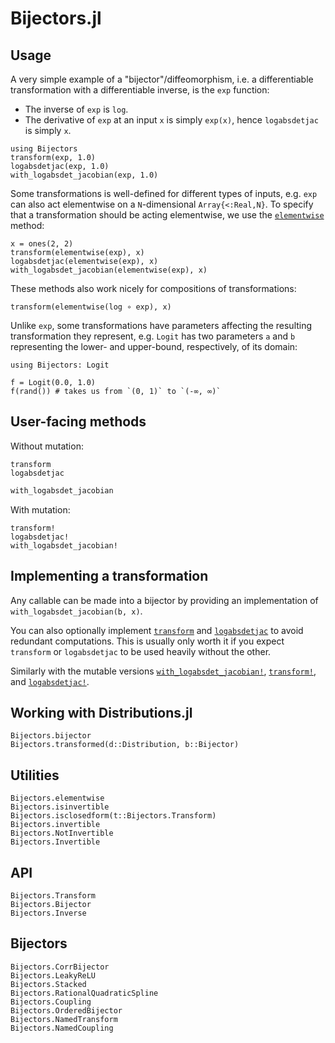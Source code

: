 # Bijectors.jl

## Usage

A very simple example of a "bijector"/diffeomorphism, i.e. a differentiable transformation with a differentiable inverse, is the `exp` function:
- The inverse of `exp` is `log`.
- The derivative of `exp` at an input `x` is simply `exp(x)`, hence `logabsdetjac` is simply `x`.

```@repl usage
using Bijectors
transform(exp, 1.0)
logabsdetjac(exp, 1.0)
with_logabsdet_jacobian(exp, 1.0)
```

Some transformations is well-defined for different types of inputs, e.g. `exp` can also act elementwise on a `N`-dimensional `Array{<:Real,N}`. To specify that a transformation should be acting elementwise, we use the [`elementwise`](@ref) method:

```@repl usage
x = ones(2, 2)
transform(elementwise(exp), x)
logabsdetjac(elementwise(exp), x)
with_logabsdet_jacobian(elementwise(exp), x)
```

These methods also work nicely for compositions of transformations:

```@repl usage
transform(elementwise(log ∘ exp), x)
```

Unlike `exp`, some transformations have parameters affecting the resulting transformation they represent, e.g. `Logit` has two parameters `a` and `b` representing the lower- and upper-bound, respectively, of its domain:

```@repl usage
using Bijectors: Logit

f = Logit(0.0, 1.0)
f(rand()) # takes us from `(0, 1)` to `(-∞, ∞)`
```

## User-facing methods

Without mutation:

```@docs
transform
logabsdetjac
```

```julia
with_logabsdet_jacobian
```

With mutation:

```@docs
transform!
logabsdetjac!
with_logabsdet_jacobian!
```

## Implementing a transformation

Any callable can be made into a bijector by providing an implementation of `with_logabsdet_jacobian(b, x)`.

You can also optionally implement [`transform`](@ref) and [`logabsdetjac`](@ref) to avoid redundant computations. This is usually only worth it if you expect `transform` or `logabsdetjac` to be used heavily without the other.

Similarly with the mutable versions [`with_logabsdet_jacobian!`](@ref), [`transform!`](@ref), and [`logabsdetjac!`](@ref).

## Working with Distributions.jl

```@docs
Bijectors.bijector
Bijectors.transformed(d::Distribution, b::Bijector)
```

## Utilities

```@docs
Bijectors.elementwise
Bijectors.isinvertible
Bijectors.isclosedform(t::Bijectors.Transform)
Bijectors.invertible
Bijectors.NotInvertible
Bijectors.Invertible
```

## API

```@docs
Bijectors.Transform
Bijectors.Bijector
Bijectors.Inverse
```

## Bijectors

```@docs
Bijectors.CorrBijector
Bijectors.LeakyReLU
Bijectors.Stacked
Bijectors.RationalQuadraticSpline
Bijectors.Coupling
Bijectors.OrderedBijector
Bijectors.NamedTransform
Bijectors.NamedCoupling
```
